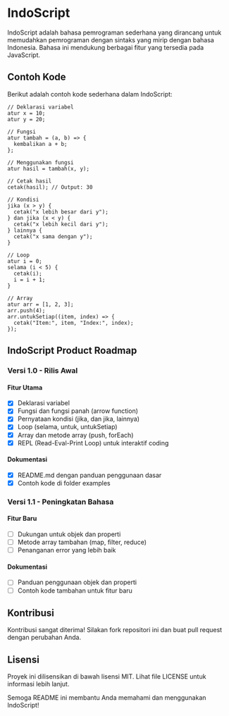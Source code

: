 # IndoScript

IndoScript adalah bahasa pemrograman sederhana yang dirancang untuk memudahkan pemrograman dengan sintaks yang mirip dengan bahasa Indonesia. Bahasa ini mendukung berbagai fitur yang tersedia pada JavaScript.

## Contoh Kode

Berikut adalah contoh kode sederhana dalam IndoScript:

```indoscript
// Deklarasi variabel
atur x = 10;
atur y = 20;

// Fungsi
atur tambah = (a, b) => {
  kembalikan a + b;
};

// Menggunakan fungsi
atur hasil = tambah(x, y);

// Cetak hasil
cetak(hasil); // Output: 30

// Kondisi
jika (x > y) {
  cetak("x lebih besar dari y");
} dan jika (x < y) {
  cetak("x lebih kecil dari y");
} lainnya {
  cetak("x sama dengan y");
}

// Loop
atur i = 0;
selama (i < 5) {
  cetak(i);
  i = i + 1;
}

// Array
atur arr = [1, 2, 3];
arr.push(4);
arr.untukSetiap((item, index) => {
  cetak("Item:", item, "Index:", index);
});

```

## IndoScript Product Roadmap

### Versi 1.0 - Rilis Awal
#### Fitur Utama
- [x] Deklarasi variabel
- [x] Fungsi dan fungsi panah (arrow function)
- [x] Pernyataan kondisi (jika, dan jika, lainnya)
- [x] Loop (selama, untuk, untukSetiap)
- [x] Array dan metode array (push, forEach)
- [x] REPL (Read-Eval-Print Loop) untuk interaktif coding

#### Dokumentasi
- [x] README.md dengan panduan penggunaan dasar
- [x] Contoh kode di folder examples

### Versi 1.1 - Peningkatan Bahasa
#### Fitur Baru
- [ ] Dukungan untuk objek dan properti
- [ ] Metode array tambahan (map, filter, reduce)
- [ ] Penanganan error yang lebih baik

#### Dokumentasi
- [ ] Panduan penggunaan objek dan properti
- [ ] Contoh kode tambahan untuk fitur baru

## Kontribusi
Kontribusi sangat diterima! Silakan fork repositori ini dan buat pull request dengan perubahan Anda.

## Lisensi
Proyek ini dilisensikan di bawah lisensi MIT. Lihat file LICENSE untuk informasi lebih lanjut.

Semoga README ini membantu Anda memahami dan menggunakan IndoScript!